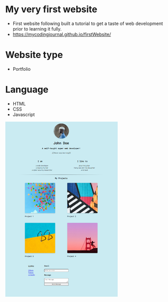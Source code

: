 # My very first website
- First website following built a tutorial to get a taste of web development prior to learning it fully.
- https://mycodingjournal.github.io/firstWebsite/

# Website type
- Portfolio

# Language
- HTML
- CSS
- Javascript

<img src="./images/firstWebsite.PNG" height="550px">
